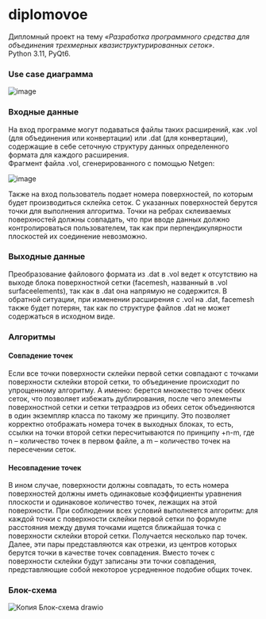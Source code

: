 # diplomovoe
Дипломный проект на тему <i>«Разработка программного средства для объединения трехмерных квазиструктурированных сеток»</i>.
<br>Python 3.11, PyQt6.

### Use case диаграмма
![image](https://github.com/easnadh/diplomovoe/assets/91774742/2f159998-8f23-45cc-9178-23bb025d0cb1)

### Входные данные
На вход программе могут подаваться файлы таких расширений, как .vol (для объединения или конвертации) или .dat (для конвертации), 
содержащие в себе сеточную структуру данных определенного формата для каждого расширения.
<br>Фрагмент файла .vol, сгенерированного с помощью Netgen:

![image](https://github.com/easnadh/diplomovoe/assets/91774742/45943f02-cf1e-4525-b131-abe2753b594a)

Также на вход пользователь подает номера поверхностей, по которым будет производиться склейка сеток. 
С указанных поверхностей берутся точки для выполнения алгоритма. 
Точки на ребрах склеиваемых поверхностей должны совпадать, что при вводе данных должно контролироваться пользователем, 
так как при перпендикулярности плоскостей их соединение невозможно.

### Выходные данные
Преобразование файлового формата из .dat в .vol ведет к отсутствию на выходе блока поверхностной сетки (facemesh, названный в .vol surfaceelements), 
так как в .dat она напрямую не содержится. В обратной ситуации, при изменении расширения с .vol на .dat, facemesh также будет потерян, 
так как по структуре файлов .dat не может содержаться в исходном виде.

### Алгоритмы
#### Совпадение точек
Если все точки поверхности склейки первой сетки совпадают с точками поверхности склейки второй сетки, то объединение происходит по упрощенному алгоритму.
А именно: берется множество точек обеих сеток, что позволяет избежать дублирования, после чего элементы поверхностной сетки и сетки тетраэдров из обеих 
сеток объединяются в один экземпляр класса по такому же принципу. Это позволяет корректно отображать номера точек в выходных блоках, то есть, ссылки на 
точки второй сетки пересчитываются по принципу +n-m, где n – количество точек в первом файле, а m – количество точек на пересечении сеток.

#### Несовпадение точек
В ином случае, поверхности должны совпадать, то есть номера поверхностей должны иметь одинаковые коэффициенты уравнения плоскости и одинаковое количество 
точек, лежащих на этой поверхности. При соблюдении всех условий выполняется алгоритм: для каждой точки с поверхности склейки первой сетки по формуле 
расстояния между двумя точками ищется ближайшая точка с поверхности склейки второй сетки. Получается несколько пар точек. Далее, эти пары представляются 
как отрезки, из центров которых берутся точки в качестве точек совпадения. Вместо точек с поверхности склейки будут записаны эти точки совпадения, 
представляющие собой некоторое усредненное подобие общих точек.


### Блок-схема
![Копия Блок-схема drawio](https://github.com/easnadh/diplomovoe/assets/91774742/011fd775-54a2-4a31-b612-51f79aa67e4d)

